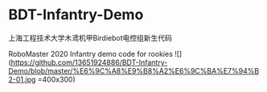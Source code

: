 # BDT-Infantry-Demo
上海工程技术大学木鸢机甲Birdiebot电控组新生代码

RoboMaster 2020 Infantry demo code for rookies
![](https://github.com/13651924886/BDT-Infantry-Demo/blob/master/%E6%9C%A8%E9%B8%A2%E6%9C%BA%E7%94%B2-01.jpg =400x300)
